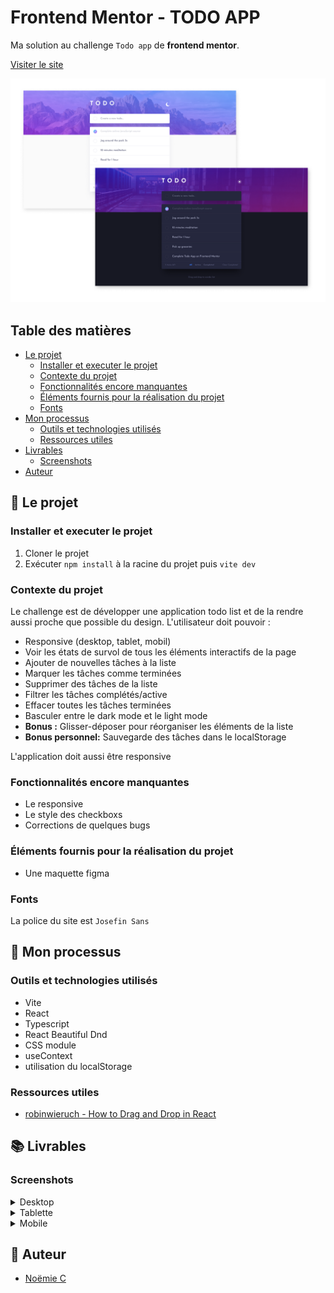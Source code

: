 # Frontend Mentor - TODO APP

Ma solution au challenge `Todo app` de __frontend mentor__.

[Visiter le site](https://vcna-0.github.io/TodoApp/)

![Logo](./public/screenshots/Desktop.png)

## Table des matières

- [Le projet](#le-projet)
  - [Installer et executer le projet](#installer-et-executer-le-projet)
  - [Contexte du projet](#contexte-du-projet)
  - [Fonctionnalités encore manquantes](#fonctionnalités-encore-manquantes)
  - [Éléments fournis pour la réalisation du projet](#éléments-fournis-pour-la-réalisation-du-projet)
  - [Fonts](#fonts)
- [Mon processus](#mon-processus)
  - [Outils et technologies utilisés](#outils-et-technologies-utilisés)
  - [Ressources utiles](#ressources-utiles)
- [Livrables](#livrables)
  - [Screenshots](#screenshots)
- [Auteur](#auteur)


## 🚀 Le projet

### Installer et executer le projet

1. Cloner le projet
2. Exécuter `npm install` à la racine du projet puis `vite dev`

### Contexte du projet

Le challenge est de développer une application todo list et de la rendre aussi proche que possible du design. L'utilisateur doit pouvoir :

- Responsive (desktop, tablet, mobil)
- Voir les états de survol de tous les éléments interactifs de la page
- Ajouter de nouvelles tâches à la liste
- Marquer les tâches comme terminées
- Supprimer des tâches de la liste
- Filtrer les tâches complétés/active
- Effacer toutes les tâches terminées
- Basculer entre le dark mode et le light mode
- __Bonus :__ Glisser-déposer pour réorganiser les éléments de la liste
- __Bonus personnel:__ Sauvegarde des tâches dans le localStorage

L'application doit aussi être responsive 

### Fonctionnalités encore manquantes

- Le responsive
- Le style des checkboxs
- Corrections de quelques bugs

### Éléments fournis pour la réalisation du projet

- Une maquette figma

### Fonts

La police du site est `Josefin Sans`

## 🔨 Mon processus

### Outils et technologies utilisés

- Vite
- React
- Typescript
- React Beautiful Dnd
- CSS module
- useContext
- utilisation du localStorage

### Ressources utiles

- [robinwieruch - How to Drag and Drop in React](https://www.robinwieruch.de/react-drag-and-drop/)

## 📚 Livrables

### Screenshots

<details>
  <summary>Desktop</summary>
  <p align="center">
    <img src="" alt=""/>
  </p>
  <p align="center">
    <img src="" alt=""/>
  </p>
</details>

<details>
  <summary>Tablette</summary>
  <p align="center">
    <img src="" alt=""/>
  </p>
  <p align="center">
    <img src="" alt=""/>
  </p>
</details>

<details>
  <summary>Mobile</summary>
  <p align="center">
    <img src="" alt=""/>
  </p>
  <p align="center">
    <img src="" alt=""/>
  </p>
</details>

## 👷 Auteur

- [Noëmie C](https://odymonie.netlify.app/)
